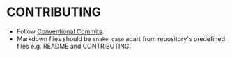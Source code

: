 # CONTRIBUTING

- Follow [Conventional Commits](https://www.conventionalcommits.org/en/v1.0.0/).
- Markdown files should be `snake_case` apart from repository's predefined files e.g. README and CONTRIBUTING.
